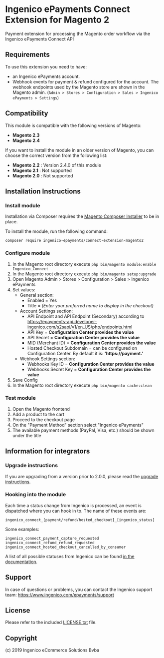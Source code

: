 # Ingenico ePayments Connect Extension for Magento 2

Payment extension for processing the Magento order workflow via the Ingenico ePayments Connect API

## Requirements

To use this extension you need to have:

- an Ingenico ePayments account.
- Webhook events for payment & refund configured for the account. The webhook endpoints used by the Magento store are shown in the Magento admin. (`Admin > Stores > Configuration > Sales > Ingenico ePayments > Settings`)

## Compatibility

This module is compatible with the following versions of Magento:

- **Magento 2.3**
- **Magento 2.4**

If you want to install the module in an older version of Magento, you can
choose the correct version from the following list:

- **Magento 2.2** : Version 2.4.0 of this module
- **Magento 2.1** : Not supported
- **Magento 2.0** : Not supported

## Installation Instructions

### Install module 

Installation via Composer requires the [Magento Composer Installer](https://github.com/Cotya/magento-composer-installer) to be in place.

To install the module, run the following command:

    composer require ingenico-epayments/connect-extension-magento2

### Configure module 

1. In the Magento root directory execute `php bin/magento module:enable Ingenico_Connect`
2. In the Magento root directory execute `php bin/magento setup:upgrade` 
3. Open Magento Admin > Stores > Configuration > Sales > Ingenico ePayments 
4. Set values:
    * General section:
        * Enabled = Yes 
        * Title = _(Enter your preferred name to display in the checkout)_
    * Account Settings section:
        * API Endpoint and API Endpoint (Secondary) according to <https://epayments-api.developer-ingenico.com/s2sapi/v1/en_US/php/endpoints.html>
        * API Key = **Configuration Center provides the value**
        * API Secret = **Configuration Center provides the value**
        * MID (Merchant ID) = **Configuration Center provides the value**
        * Hosted Checkout Subdomain = can be configured on Configuration Center. By default it is: **'https://payment.'**
    * Webhook Settings section:
        * Webhooks Key ID = **Configuration Center provides the value**
        * Webhooks Secret Key = **Configuration Center provides the value**
5. Save Config 
6. In the Magento root directory execute `php bin/magento cache:clean`

### Test module  

1. Open the Magento frontend 
2. Add a product to the cart  
3. Proceed to the checkout page 
4. On the "Payment Method" section select "Ingenico ePayments"
5. The available payment methods (PayPal, Visa, etc.) should be shown under the title  
 
## Information for integrators

### Upgrade instructions

If you are upgrading from a version prior to 2.0.0, please read the [upgrade instructions](doc/UPGRADE.md).

### Hooking into the module

Each time a status change from Ingenico is processed, an event is 
dispatched where you can hook in to. The name of these events are:

    ingenico_connect_[payment/refund/hosted_checkout]_[ingenico_status]
    
Some examples:

    ingenico_connect_payment_capture_requested
    ingenico_connect_refund_refund_requested
    ingenico_connect_hosted_checkout_cancelled_by_consumer

A list of all possible statuses from Ingenico can be found [in the documentation](https://epayments-api.developer-ingenico.com/s2sapi/v1/en_US/java/statuses.html?paymentPlatform=ALL).

## Support

In case of questions or problems, you can contact the Ingenico support team: <https://www.ingenico.com/epayments/support>

## License

Please refer to the included [LICENSE.txt](LICENSE.txt) file.

## Copyright

(c) 2019 Ingenico eCommerce Solutions Bvba

